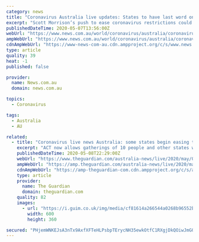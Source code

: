 ```yaml
---
category: news
title: "Coronavirus Australia live updates: States to have last word on easing restrictions"
excerpt: "Scott Morrison’s push to ease coronavirus restrictions could face resistance from state and territory leaders who hold the ultimate power to reopen society."
publishedDateTime: 2020-05-07T13:56:00Z
webUrl: "https://www.news.com.au/world/coronavirus/australia/coronavirus-australia-live-updates/live-coverage/5460955c13cdc1f39b672484cd0684cf"
ampWebUrl: "https://www.news.com.au/world/coronavirus/australia/coronavirus-australia-live-updates/live-coverage/5460955c13cdc1f39b672484cd0684cf/amp"
cdnAmpWebUrl: "https://www-news-com-au.cdn.ampproject.org/c/s/www.news.com.au/world/coronavirus/australia/coronavirus-australia-live-updates/live-coverage/5460955c13cdc1f39b672484cd0684cf/amp"
type: article
quality: 39
heat: -1
published: false

provider:
  name: News.com.au
  domain: news.com.au

topics:
  - Coronavirus

tags:
  - Australia
  - AU

related:
  - title: "Coronavirus live news Australia: some states begin easing to step 1 restrictions – latest update"
    excerpt: "ACT now allows gatherings of 10 people and other states will start rolling back lockdown from Monday. Follow all the news, live"
    publishedDateTime: 2020-05-08T22:29:00Z
    webUrl: "https://www.theguardian.com/australia-news/live/2020/may/09/coronavirus-australia-live-news-restrictions-stage-one-scott-morrison-nsw-victoria-queensland-lockdown-economy-latest-updates"
    ampWebUrl: "https://amp.theguardian.com/australia-news/live/2020/may/09/coronavirus-australia-live-news-restrictions-stage-one-scott-morrison-nsw-victoria-queensland-lockdown-economy-latest-updates"
    cdnAmpWebUrl: "https://amp-theguardian-com.cdn.ampproject.org/c/s/amp.theguardian.com/australia-news/live/2020/may/09/coronavirus-australia-live-news-restrictions-stage-one-scott-morrison-nsw-victoria-queensland-lockdown-economy-latest-updates"
    type: article
    provider:
      name: The Guardian
      domain: theguardian.com
    quality: 82
    images:
      - url: "https://i.guim.co.uk/img/media/cf81614a266544a0268b96552bf0dd03ac91ce87/0_100_5144_3087/master/5144.jpg?width=300&quality=45&auto=format&fit=max&dpr=2&s=fbc91db89c3ac7d1ea3cc44b690363ca"
        width: 600
        height: 360

secured: "PHjemWNKEJsA3nTx9AxfXFTeHLPsbpTErycNH35ewkOtfC1RXgjDkQOiwJmGQIFL9Y0p3jpZcggQ6VXcIcpM1qJmAnzz25LrtJPMDSWSne/SXqqnS7pN6eA2Y0GlGG88XEmWsO+BSFlIRbXh0OUgZlT+JOupqkkJ0nz/oT7q+Xwcm43AhI5XpyZgq2tcIVfUOnd4F4c22Q5a4//sKcBc56OLimTGljsZv0d+Oo8ENIV35PSDxaGend30pTj/TdfXKrYeHi5WkB1P1QdJnRS2R2x93v/dLlLP4oxWPWnTQRFP13yUZy5lhvaQdZuywkEVb0RryPr6RBHDWAJpVCNJjMCPn49uln5esEGAsIUMrsFOao8xIWkGemKH+30tPdB0HGJhocSEo7beg5BrqUioc8lOBlTQOmxLkO/4u8lQag+aVxwgQr65jh2IHC84KltWnPwIQSPFdhbSzBWSvevaAlwmbVGkIVZKxu2fLRy6b7A=;pkg9hcN+0FC12T8OH0flRw=="
---
```


